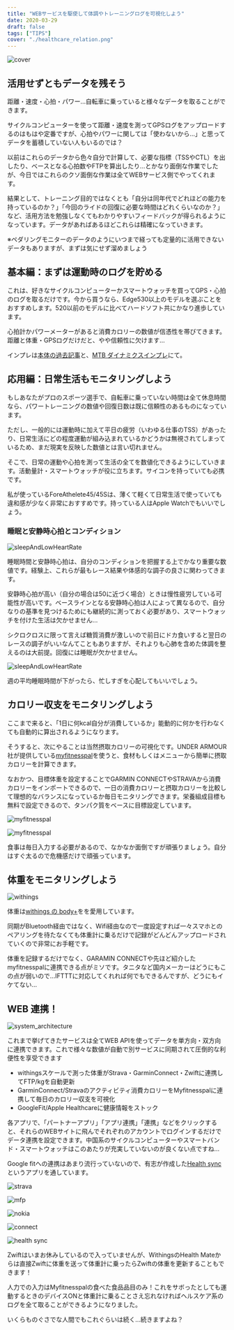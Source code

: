 ```yaml
---
title: "WEBサービスを駆使して体調やトレーニングログを可視化しよう"
date: 2020-03-29
draft: false
tags: ["TIPS"]
cover: "./healthcare_relation.png"
---
```


![cover](./healthcare_relation.png)

## 活用せずともデータを残そう

距離・速度・心拍・パワー…自転車に乗っていると様々なデータを取ることができます。

サイクルコンピューターを使って距離・速度を測ってGPSログをアップロードするのはもはや定番ですが、心拍やパワーに関しては「使わないから…」と思ってデータを蓄積していない人もいるのでは？

以前はこれらのデータから色々自分で計算して、必要な指標（TSSやCTL）を出したり、ベースとなる心拍数やFTPを算出したり…とかなり面倒な作業でしたが、今日ではこれらのクソ面倒な作業は全てWEBサービス側でやってくれます。

結果として、トレーニング目的ではなくとも「自分は同年代でどれほどの能力を持っているのか？」「今回のライドの回復に必要な時間はどれくらいなのか？」など、活用方法を勉強しなくてもわかりやすいフィードバックが得られるようになっています。データがあればあるほどこれらは精確になっていきます。

※ペダリングモニターのデータのようにいつまで経っても定量的に活用できないデータもありますが、まずは気にせず溜めましょう

## 基本編：まずは運動時のログを貯める

これは、好きなサイクルコンピューターかスマートウォッチを買ってGPS・心拍のログを取るだけです。今から買うなら、Edge530以上のモデルを選ぶことをおすすめします。520以前のモデルに比べてハードソフト共にかなり進歩しています。

心拍計かパワーメーターがあると消費カロリーの数値が信憑性を帯びてきます。距離と体重・GPSログだけだと、やや信頼性に欠けます…

インプレは[本体の過去記事](/post/2019/08/edge530j/)と、[MTB ダイナミクスインプレ](/post/2019/11/edge530_mtbd/)にて。

<LinkBox isAmazonLink url="https://www.amazon.co.jp/dp/B07V4DG1DK/" />

## 応用編：日常生活もモニタリングしよう

もしあなたがプロのスポーツ選手で、自転車に乗っていない時間は全て休息時間なら、パワートレーニングの数値や回復日数は既に信頼性のあるものになっています。

ただし、一般的には運動時に加えて平日の疲労（いわゆる仕事のTSS）があったり、日常生活にどの程度運動が組み込まれているかどうかは無視されてしまっているため、まだ現実を反映した数値とは言い切れません。

そこで、日常の運動や心拍を測って生活の全てを数値化できるようにしていきます。活動量計・スマートウォッチが役に立ちます。サイコンを持っていても必携です。

私が使っているForeAthelete45/45Sは、薄くて軽くて日常生活で使っていても違和感が少なく非常におすすめです。持っている人はApple Watchでもいいでしょう。

<LinkBox isAmazonLink url="https://www.amazon.co.jp/dp/B07WG1QZHJ/" />

### 睡眠と安静時心拍とコンディション

![sleepAndLowHeartRate](./lowHeartrate.png)

睡眠時間と安静時心拍は、自分のコンディションを把握する上でかなり重要な数値です。経験上、これらが最もレース結果や体感的な調子の良さに関わってきます。

安静時心拍が高い（自分の場合は50に近づく場合）ときは慢性疲労している可能性が高いです。ベースラインとなる安静時心拍は人によって異なるので、自分なりの基準を見つけるためにも継続的に測っておく必要があり、スマートウォッチを付けた生活は欠かせません…

シクロクロスに限って言えば糖質消費が激しいので前日にドカ食いすると翌日のレースの調子がいいなんてこともありますが、それよりも心肺を含めた体調を整えるのは大前提。回復には睡眠が欠かせません。

![sleepAndLowHeartRate](./sleep.png)

週の平均睡眠時間が下がったら、忙しすぎを心配してもいいでしょう。

## カロリー収支をモニタリングしよう

ここまで来ると、「1日に何kcal自分が消費しているか」能動的に何かを行わなくても自動的に算出されるようになります。

そうすると、次にやることは当然摂取カロリーの可視化です。UNDER ARMOUR社が提供している[myfitnesspal](https://www.myfitnesspal.com/ja/)を使うと、食材もしくはメニューから簡単に摂取カロリーを計算できます。

<LinkBox url="https://play.google.com/store/apps/details?id=com.myfitnesspal.android" />

<LinkBox url="https://apps.apple.com/jp/app/myfitnesspal/id341232718?uo=4" />

なおかつ、目標体重を設定することでGARMIN CONNECTやSTRAVAから消費カロリーをインポートできるので、一日の消費カロリーと摂取カロリーを比較して理想的なバランスになっているか毎日モニタリングできます。栄養組成目標も無料で設定できるので、タンパク質をベースに目標設定しています。

![myfitnesspal](./mfp1.png)

![myfitnesspal](./mfp2.png)

食事は毎日入力する必要があるので、なかなか面倒ですが頑張りましょう。自分はすぐ太るので危機感だけで頑張っています。

## 体重をモニタリングしよう

![withings](./withings.png)

体重は[withings の body+](https://www.amazon.co.jp/exec/obidos/ASIN/B071ZG8JP2/gensobunya-22/)をを愛用しています。

同期がBluetooth経由ではなく、Wifi経由なので一度設定すれば一々スマホとのペアリングを待たなくても体重計に乗るだけで記録がどんどんアップロードされていくので非常にお手軽です。

体重を記録するだけでなく、GARAMIN CONNECTや先ほど紹介したmyfitnesspalに連携できる点がミソです。タニタなど国内メーカーはどうにもこの点が弱いので…IFTTTに対応してくれれば何でもできるんですが、どうにもイケてない…

<LinkBox isAmazonLink url="https://www.amazon.co.jp/dp/B071ZG8JP2/" />

## WEB 連携！

![system_architecture](./healthcare_relation.png)

これまで挙げてきたサービスは全てWEB APIを使ってデータを単方向・双方向に連携できます。これで様々な数値が自動で別サービスに同期されて圧倒的な利便性を享受できます

- withingsスケールで測った体重がStrava・GarminConnect・Zwiftに連携してFTP/kgを自動更新
- GarminConnect/Stravaのアクティビティ消費カロリーをMyfitnesspalに連携して毎日のカロリー収支を可視化
- GoogleFit/Apple Healthcareに健康情報をストック

各アプリで、「パートナーアプリ」「アプリ連携」「連携」などをクリックすると、それらのWEBサイトに飛んでそれぞれのアカウントでログインするだけでデータ連携を設定できます。中国系のサイクルコンピューターやスマートバンド・スマートウォッチはこのあたりが充実していないのが良くない点ですね…

Google fitへの連携はあまり流行っていないので、有志が作成した[Health sync](https://play.google.com/store/apps/details?id=nl.appyhapps.healthsync&hl=ja)というアプリを通しています。

![strava](./strava.png)

![mfp](./mfp.png)

![nokia](./nokia.png)

![connect](./connect.png)

![health sync](./healthsync.png)

Zwiftはいまお休みしているので入っていませんが、WithingsのHealth Mateからは直接Zwiftに体重を送って体重計に乗ったらZwiftの体重を更新することもできます！

人力での入力はMyfitnesspalの食べた食品品目のみ！これをサボったとしても運動するときのデバイスONと体重計に乗ることさえ忘れなければヘルスケア系のログを全て取ることができるようになりました。

いくらものぐさでな人間でもこれぐらいは続く…続きますよね？
